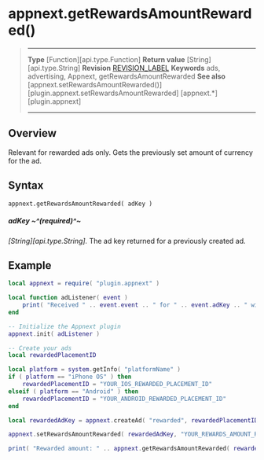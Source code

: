 # appnext.getRewardsAmountRewarded()

> --------------------- ------------------------------------------------------------------------------------------
> __Type__              [Function][api.type.Function]
> __Return value__      [String][api.type.String]
> __Revision__          [REVISION_LABEL](REVISION_URL)
> __Keywords__          ads, advertising, Appnext, getRewardsAmountRewarded
> __See also__          [appnext.setRewardsAmountRewarded()][plugin.appnext.setRewardsAmountRewarded]
>						[appnext.*][plugin.appnext]
> --------------------- ------------------------------------------------------------------------------------------


## Overview

Relevant for rewarded ads only. Gets the previously set amount of currency for the ad.


## Syntax

	appnext.getRewardsAmountRewarded( adKey )

##### adKey ~^(required)^~
_[String][api.type.String]._ The ad key returned for a previously created ad.


## Example

``````lua
local appnext = require( "plugin.appnext" )

local function adListener( event )
	print( "Received " .. event.event .. " for " .. event.adKey .. " with message: " .. event.message )
end

-- Initialize the Appnext plugin
appnext.init( adListener )

-- Create your ads
local rewardedPlacementID

local platform = system.getInfo( "platformName" )
if ( platform == "iPhone OS" ) then
    rewardedPlacementID = "YOUR_IOS_REWARDED_PLACEMENT_ID"
elseif ( platform == "Android" ) then
    rewardedPlacementID = "YOUR_ANDROID_REWARDED_PLACEMENT_ID"
end

local rewardedAdKey = appnext.createAd( "rewarded", rewardedPlacementID )

appnext.setRewardsAmountRewarded( rewardedAdKey, "YOUR_REWARDS_AMOUNT_REWARDED" )

print( "Rewarded amount: " .. appnext.getRewardsAmountRewarded( rewardedAdKey ) )
``````
